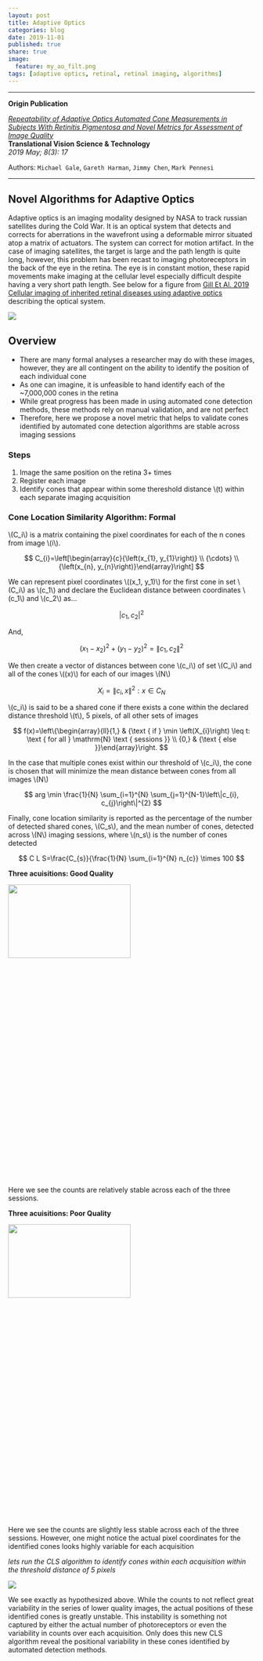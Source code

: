 ```yaml
---
layout: post
title: Adaptive Optics
categories: blog
date: 2019-11-01
published: true
share: true
image:
  feature: my_ao_filt.png
tags: [adaptive optics, retinal, retinal imaging, algorithms]
---
```


---

**Origin Publication**

[*Repeatability of Adaptive Optics Automated Cone Measurements in Subjects With Retinitis Pigmentosa and Novel Metrics for Assessment of Image Quality*](https://www.ncbi.nlm.nih.gov/pmc/articles/PMC6506201/)  
**Translational Vision Science & Technology**  
*2019 May; 8(3): 17*  



Authors: `Michael Gale`, `Gareth Harman`, `Jimmy Chen`, `Mark Pennesi`

---


## Novel Algorithms for Adaptive Optics

Adaptive optics is an imaging modality designed by NASA to track russian satellites during the Cold War. It is an optical system that detects and corrects for aberrations in the wavefront using a deformable mirror situated atop a matrix of actuators. The system can correct for motion artifact. In the case of imaging satellites, the target is large and the path length is quite long, however, this problem has been recast to imaging photoreceptors in the back of the eye in the retina. The eye is in constant motion, these rapid movements make imaging at the cellular level especially difficult despite having a very short path length. See below for a figure from [Gill Et Al. 2019 Cellular imaging of inherited retinal diseases using adaptive optics](https://www.nature.com/articles/s41433-019-0474-3) describing the optical system.

![](/images/blogs/novel_algorithms/ao_system.png)

## Overview

- There are many formal analyses a researcher may do with these images, however, they are all contingent on the ability to identify the position of each individual cone
- As one can imagine, it is unfeasible to hand identify each of the ~7,000,000 cones in the retina  
- While great progress has been made in using automated cone detection methods, these methods rely on manual validation, and are not perfect
- Therefore, here we propose a novel metric that helps to validate cones identified by automated cone detection algorithms are stable across imaging sessions

### Steps

1) Image the same position on the retina 3+ times  
2) Register each image   
3) Identify cones that appear within some thereshold distance \\(t\) within each separate imaging acquisition  

### Cone Location Similarity Algorithm: **Formal**

\\(C_i\\) is a matrix containing the pixel coordinates for each of the n cones from image \\(i\\).

$$
C_{i}=\left[\begin{array}{c}{\left(x_{1}, y_{1}\right)} \\ {\cdots} \\ {\left(x_{n}, y_{n}\right)}\end{array}\right]
$$

We can represent pixel coordinates \\((x_1, y_1)\\) for the first cone in set \\(C_i\\) as \\(c_1\\) and declare the Euclidean distance between coordinates \\(c_1\\) and \\(c_2\\) as...

$$
|c_{1}, c_{2}|^{2}
$$

And,

$$
\left(x_{1}-x_{2}\right)^{2}+\left(y_{1}-y_{2}\right)^{2}=\left\|c_{1}, c_{2}\right\|^{2}
$$

We then create a vector of distances between cone \\(c_i\\) of set \\(C_i\\) and all of the cones \\((x)\\) for each of our images \\(N\\)

$$
X_{i}=\left\|c_{i}, x\right\|^{2}: x \in C_{N}
$$

\\(c_i\\) is said to be a shared cone if there exists a cone within the declared distance threshold \\(t\\), 5 pixels, of all other sets of images

$$
f(x)=\left\{\begin{array}{ll}{1,} & {\text { if } \min \left(X_{i}\right) \leq t: \text { for all } \mathrm{N} \text { sessions }} \\ {0,} & {\text { else }}\end{array}\right.
$$

In the case that multiple cones exist within our threshold of \\(c_i\\), the cone is chosen that will minimize the mean distance between cones from all images \\(N\\)

$$
arg \min \frac{1}{N} \sum_{i=1}^{N} \sum_{j=1}^{N-1}\left\|c_{i}, c_{j}\right\|^{2}
$$

Finally, cone location similarity is reported as the percentage of the number of detected shared cones, \\(C_s\\), and the mean number of cones, detected across \\(N\\) imaging sessions, where \\(n_s\\) is the number of cones detected

$$
C L S=\frac{C_{s}}{\frac{1}{N} \sum_{i=1}^{N} n_{c}} \times 100
$$

**Three acuisitions: Good Quality**

<div style="width: 1000px; height: 600px;">

<img src="/images/blogs/novel_algorithms/three_good.png" width = "50%" height="50%">

</div>

Here we see the counts are relatively stable across each of the three sessions.

**Three acuisitions: Poor Quality**

<div style="width: 1000px; height: 600px;">

<img src="/images/blogs/novel_algorithms/three_poor.png" width = "50%" height="50%">

</div>

Here we see the counts are slightly less stable across each of the three sessions. However, one might notice the actual pixel coordinates for the identified cones looks highly variable for each acquisition

*lets run the CLS algorithm to identify cones within each acquisition within the threshold distance of 5 pixels*

![](/images/blogs/novel_algorithms/cone_sim.png)

We see exactly as hypothesized above. While the counts to not reflect great variability in the series of lower quality images, the actual positions of these identified cones is greatly unstable. This instability is something not captured by either the actual number of photoreceptors or even the variability in counts over each acquisition. Only does this new CLS algorithm reveal the positional variability in these cones identified by automated detection methods.


